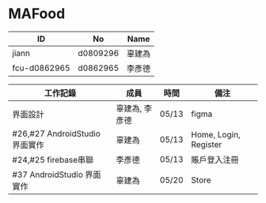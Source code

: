 # MAFood
| ID           | No       | Name   |
|--------------|----------|--------|
| jiann        | d0809296 | 辜建為 |
| fcu-d0862965 | d0862965 | 李彥德 |



|工作記錄 | 成員| 時間 | 備注 |
|------ | ----- | ----- | ----- |
| 界面設計 | 辜建為, 李彥德 | 05/13 | figma |
| #26,#27 AndroidStudio 界面實作 | 辜建為 | 05/13 | Home, Login, Register |
|#24,#25 firebase串聯 | 李彥德 | 05/13 | 賬戶登入注冊 |
| #37 AndroidStudio 界面實作 | 辜建為 | 05/20 | Store |


